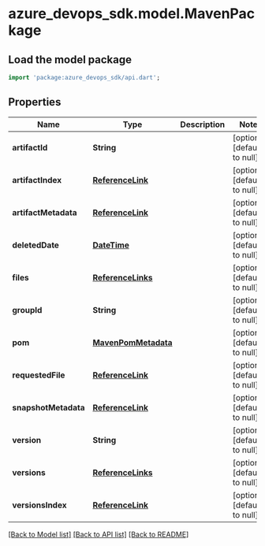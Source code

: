 # azure_devops_sdk.model.MavenPackage

## Load the model package
```dart
import 'package:azure_devops_sdk/api.dart';
```

## Properties
Name | Type | Description | Notes
------------ | ------------- | ------------- | -------------
**artifactId** | **String** |  | [optional] [default to null]
**artifactIndex** | [**ReferenceLink**](ReferenceLink.md) |  | [optional] [default to null]
**artifactMetadata** | [**ReferenceLink**](ReferenceLink.md) |  | [optional] [default to null]
**deletedDate** | [**DateTime**](DateTime.md) |  | [optional] [default to null]
**files** | [**ReferenceLinks**](ReferenceLinks.md) |  | [optional] [default to null]
**groupId** | **String** |  | [optional] [default to null]
**pom** | [**MavenPomMetadata**](MavenPomMetadata.md) |  | [optional] [default to null]
**requestedFile** | [**ReferenceLink**](ReferenceLink.md) |  | [optional] [default to null]
**snapshotMetadata** | [**ReferenceLink**](ReferenceLink.md) |  | [optional] [default to null]
**version** | **String** |  | [optional] [default to null]
**versions** | [**ReferenceLinks**](ReferenceLinks.md) |  | [optional] [default to null]
**versionsIndex** | [**ReferenceLink**](ReferenceLink.md) |  | [optional] [default to null]

[[Back to Model list]](../README.md#documentation-for-models) [[Back to API list]](../README.md#documentation-for-api-endpoints) [[Back to README]](../README.md)


